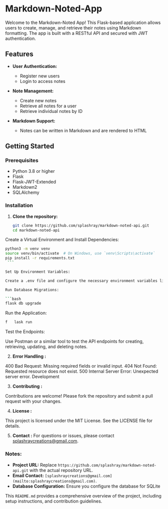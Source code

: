# Markdown-Noted-App

Welcome to the Markdown-Noted App! This Flask-based application allows users to create, manage, and retrieve their notes using Markdown formatting. The app is built with a RESTful API and secured with JWT authentication.

## Features

- **User Authentication:**

  - Register new users
  - Login to access notes

- **Note Management:**

  - Create new notes
  - Retrieve all notes for a user
  - Retrieve individual notes by ID

- **Markdown Support:**
  - Notes can be written in Markdown and are rendered to HTML

## Getting Started

### Prerequisites

- Python 3.8 or higher
- Flask
- Flask-JWT-Extended
- Markdown2
- SQLAlchemy

### Installation

1. **Clone the repository:**

   ```bash
   git clone https://github.com/splashray/markdown-noted-api.git
   cd markdown-noted-api
   ```

Create a Virtual Environment and Install Dependencies:

````bash
python3 -m venv venv
source venv/bin/activate  # On Windows, use `venv\Scripts\activate`
pip install -r requirements.txt
 ```

Set Up Environment Variables:

Create a .env file and configure the necessary environment variables like SECRET_KEY, JWT_SECRET_KEY, DATABASE_URI, etc.

Run Database Migrations:

```bash
flask db upgrade
````

Run the Application:

```bash
f   lask run
```

Test the Endpoints:

Use Postman or a similar tool to test the API endpoints for creating, retrieving, updating, and deleting notes.

2. **Error Handling :**

400 Bad Request: Missing required fields or invalid input.
404 Not Found: Requested resource does not exist.
500 Internal Server Error: Unexpected server error.
Development

3. **Contributing :**

Contributions are welcome! Please fork the repository and submit a pull request with your changes.

4. **License :**

This project is licensed under the MIT License. See the LICENSE file for details.

5. **Contact :**
   For questions or issues, please contact splashraycreations@gmail.com.

### Notes:

- **Project URL:** Replace `https://github.com/splashray/markdown-noted-api.git` with the actual repository URL.
- **Email Contact:** `[splashraycreations@gmail.com](mailto:splashraycreations@gmail.com)`.
- **Database Configuration:** Ensure you configure the database for SQLite

This `README.md` provides a comprehensive overview of the project, including setup instructions, and contribution guidelines.
